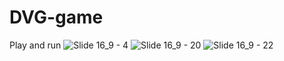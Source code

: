 # DVG-game
Play and run
![Slide 16_9 - 4](https://user-images.githubusercontent.com/53786637/212391816-a8a0976c-6da6-4e32-9ac3-6bd34e5203e7.png)
![Slide 16_9 - 20](https://user-images.githubusercontent.com/53786637/212391820-b7541cbd-a03a-43f5-ba9b-369aa92b932e.png)
![Slide 16_9 - 22](https://user-images.githubusercontent.com/53786637/212391823-27202f60-de7e-4232-9b88-4aa1e5a6f68a.png)
